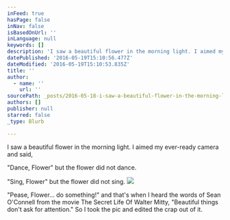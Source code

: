 ```yaml
---
inFeed: true
hasPage: false
inNav: false
isBasedOnUrl: ''
inLanguage: null
keywords: []
description: 'I saw a beautiful flower in the morning light. I aimed my ever-ready camera and said,'
datePublished: '2016-05-19T15:10:56.477Z'
dateModified: '2016-05-19T15:10:53.835Z'
title: ''
author:
  - name: ''
    url: ''
sourcePath: _posts/2016-05-18-i-saw-a-beautiful-flower-in-the-morning-light-i-aimed-my-ev.md
authors: []
publisher: null
starred: false
_type: Blurb

---
```

I saw a beautiful flower in the morning light. I aimed my ever-ready camera and said,

"Dance, Flower" but the flower did not dance.

"Sing, Flower" but the flower did not sing.
![](https://the-grid-user-content.s3-us-west-2.amazonaws.com/21a0db5d-f121-4b0c-867e-de1bcc59b3ec.jpg)

"Pease, Flower... do something!" and that's when I heard the words of Sean O'Connell from the movie The Secret Life Of Walter Mitty, "Beautiful things don't ask for attention." So I took the pic and edited the crap out of it.